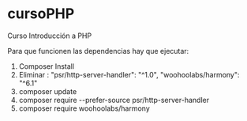 # cursoPHP
Curso Introducción a PHP

Para que funcionen las dependencias hay que ejecutar:
1. Composer Install
2. Eliminar : "psr/http-server-handler": "^1.0",
              "woohoolabs/harmony": "^6.1"
3. composer update
4. composer require --prefer-source psr/http-server-handler
5. composer require woohoolabs/harmony
